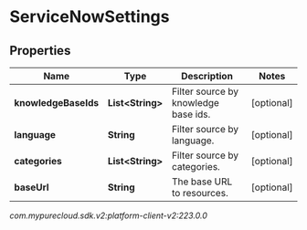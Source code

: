 # ServiceNowSettings


## Properties

| Name | Type | Description | Notes |
| ------------ | ------------- | ------------- | ------------- |
| **knowledgeBaseIds** | **List&lt;String&gt;** | Filter source by knowledge base ids. |  [optional] |
| **language** | **String** | Filter source by language. |  [optional] |
| **categories** | **List&lt;String&gt;** | Filter source by categories. |  [optional] |
| **baseUrl** | **String** | The base URL to resources. |  [optional] |




_com.mypurecloud.sdk.v2:platform-client-v2:223.0.0_
